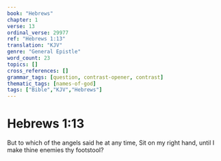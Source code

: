 ```yaml
---
book: "Hebrews"
chapter: 1
verse: 13
ordinal_verse: 29977
ref: "Hebrews 1:13"
translation: "KJV"
genre: "General Epistle"
word_count: 23
topics: []
cross_references: []
grammar_tags: [question, contrast-opener, contrast]
thematic_tags: [names-of-god]
tags: ["Bible","KJV","Hebrews"]
---
```


# Hebrews 1:13

But to which of the angels said he at any time, Sit on my right hand, until I make thine enemies thy footstool?
